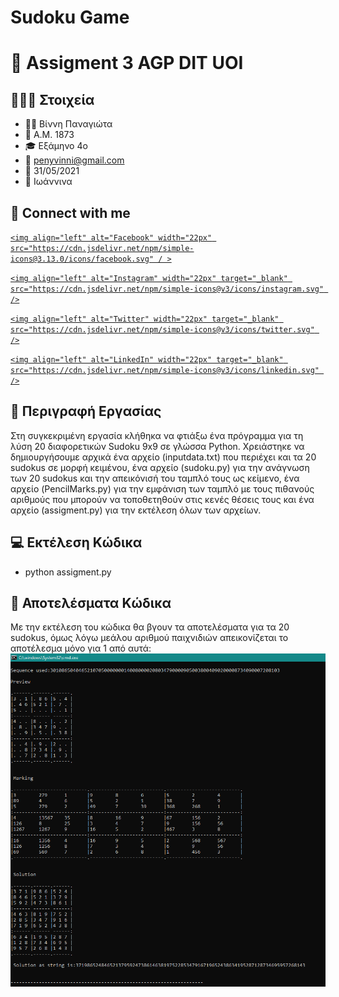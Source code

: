# Sudoku Game

# 🎯 Assigment 3 AGP DIT UOI


## 👩🏽‍💻 Στοιχεία

- 👩🏽 Βίννη Παναγιώτα
- 🔖 Α.Μ. 1873
- 🎓 Εξάμηνο 4ο
- 📧 penyvinni@gmail.com
- 📆 31/05/2021
- 📍 Ιωάννινα


## 📲 Connect with me

[`<img align="left" alt="Facebook" width="22px" src="https://cdn.jsdelivr.net/npm/simple-icons@3.13.0/icons/facebook.svg" / >`][facebook]

[`<img align="left" alt="Instagram" width="22px" target="_blank" src="https://cdn.jsdelivr.net/npm/simple-icons@v3/icons/instagram.svg" />`][instagram]

[`<img align="left" alt="Twitter" width="22px" target="_blank" src="https://cdn.jsdelivr.net/npm/simple-icons@v3/icons/twitter.svg" />`][twitter]

[`<img align="left" alt="LinkedIn" width="22px" target="_blank" src="https://cdn.jsdelivr.net/npm/simple-icons@v3/icons/linkedin.svg" />`][linkedin]


## 📕 Περιγραφή Εργασίας

Στη συγκεκριμένη εργασία κλήθηκα να φτιάξω ένα πρόγραμμα για τη λύση 20 διαφορετικών Sudoku 9x9 σε γλώσσα Python.
Χρειάστηκε να δημιουργήσουμε αρχικά ένα αρχείο (inputdata.txt) που περιέχει και τα 20 sudokus σε μορφή κειμένου, ένα αρχείο (sudoku.py) για την ανάγνωση των 20 sudokus και την απεικόνισή του ταμπλό τους ως
κείμενο, ένα αρχείο (PencilMarks.py) για την εμφάνιση των ταμπλό με τους πιθανούς αριθμούς που μπορούν να τοποθετηθούν στις κενές θέσεις τους και ένα αρχείο (assigment.py) για την εκτέλεση όλων των αρχείων.


## 💻 Εκτέλεση Κώδικα

- python assigment.py


## 🎉 Αποτελέσματα Κώδικα

Με την εκτέλεση του κώδικα θα βγουν τα αποτελέσματα για τα 20 sudokus, όμως λόγω μεάλου αριθμού παιχνιδιών απεικονίζεται το αποτέλεσμα μόνο για 1 από αυτά: 
 ![solution](solution.png)


[facebook]: https://www.facebook.com/profile.php?id=100010249698503
[instagram]: https://www.instagram.com/p.vinni_/
[twitter]: https://twitter.com/peny_vn
[linkedin]: https://www.linkedin.com/in/panagiota-vinni-961265205/
